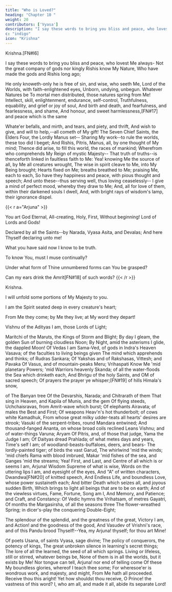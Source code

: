 ```yaml
---
title: "Who is Loved?"
heading: "Chapter 10 "
weight: 20
contributors: ['Vyasa']
description: "I say these words to bring you bliss and peace, who lovest Me always"
c: "indigo"
icon: "Krishna"
---
```


Krishna.[FN#l6]

I say these words to bring you bliss and peace, who lovest Me always-
Not the great company of gods nor kingly Rishis know
My Nature, Who have made the gods and Rishis long ago;

He only knoweth-only he is free of sin, and wise, who seeth Me, Lord of the Worlds, with faith-enlightened eyes,
Unborn, undying, unbegun. Whatever Natures be To mortal men distributed, those natures spring from Me!
Intellect, skill, enlightenment, endurance, self-control,
Truthfulness, equability, and grief or joy of soul,
And birth and death, and fearfulness, and fearlessness, and shame,
And honour, and sweet harmlessness,[FN#17] and peace which is the same

Whate'er befalls, and mirth, and tears, and piety, and thrift,
And wish to give, and will to help,--all cometh of My gift!
The Seven Chief Saints, the Elders Four, the Lordly Manus set--
Sharing My work--to rule the worlds, these too did I beget;
And Rishis, Pitris, Manus, all, by one thought of My mind;
Thence did arise, to fill this world, the races of mankind;
Wherefrom who comprehends My Reign of mystic Majesty--
That truth of truths--is thenceforth linked in faultless faith to Me:
Yea! knowing Me the source of all, by Me all creatures wrought,
The wise in spirit cleave to Me, into My Being brought;
Hearts fixed on Me; breaths breathed to Me; praising Me, each to each,
So have they happiness and peace, with pious thought and speech;
And unto these--thus serving well, thus loving ceaselessly--
I give a mind of perfect mood, whereby they draw to Me;
And, all for love of them, within their darkened souls I dwell,
And, with bright rays of wisdom's lamp, their ignorance dispel.



{{< r a="Arjuna" >}}

You art God Eternal, All-creating, Holy, First, Without beginning! Lord of Lords and Gods!

Declared by all the Saints--by Narada, Vyasa Asita, and Devalas;
And here Thyself declaring unto me!

What you have said now I know to be truth. 

<!--  that neither gods nor men
Nor demons comprehend Thy mystery
Made manifest, Divinest! Thou Thyself
Thyself alone dost know, Maker Supreme!
Master of all the living! Lord of Gods!
King of the Universe! To Thee alone
Belongs to tell the heavenly excellence
Of those perfections wherewith Thou dost fill these worlds of Thine; Pervading, Immanent!
How shall I learn, Supremest Mystery! -->

To know You, must I muse continually?

Under what form of Thine unnumbered forms can You be grasped? 

<!-- Ah! yet again recount, Clear and complete, Thy great appearances,
The secrets of Thy Majesty and Might,
Thou High Delight of Men! Never enough -->

Can my ears drink the Amrit[FN#18] of such words?
{{< /r >}}



Krishna.

I will unfold some portions of My Majesty to you. 

I am the Spirit seated deep in every creature's heart;

From Me they come; by Me they live; at My word they depart!

Vishnu of the Adityas I am, those Lords of Light;

Maritchi of the Maruts, the Kings of Storm and Blight;
By day I gleam, the golden Sun of burning cloudless Noon;
By Night, amid the asterisms I glide, the dappled Moon!
Of Vedas I am Sama-Ved, of gods in Indra's Heaven
Vasava; of the faculties to living beings given
The mind which apprehends and thinks; of Rudras Sankara;
Of Yakshas and of Rakshasas, Vittesh; and Pavaka
Of Vasus, and of mountain-peaks Meru; Vrihaspati
Know Me 'mid planetary Powers; 'mid Warriors heavenly
Skanda; of all the water-floods the Sea which drinketh each,
And Bhrigu of the holy Saints, and OM of sacred speech;
Of prayers the prayer ye whisper;[FN#19] of hills Himala's snow,

of The Banyan tree <!-- Aswattha, the fig-tree, of all the trees that grow; -->
Of the Devarshis, Narada; and Chitrarath of them
That sing in Heaven, and Kapila of Munis, and the gem
Of flying steeds, Uchchaisravas, from Amrit-wave which burst;
Of elephants Airavata; of males the Best and First;
Of weapons Heav'n's hot thunderbolt; of cows white Kamadhuk,
From whose great milky udder-teats all hearts' desires are strook;
Vasuki of the serpent-tribes, round Mandara entwined;
And thousand-fanged Ananta, on whose broad coils reclined
Leans Vishnu; and of water-things Varuna; Aryam
Of Pitris, and, of those that judge, Yama the Judge I am;
Of Daityas dread Prahlada; of what metes days and years,
Time's self I am; of woodland-beasts-buffaloes, deers, and bears-
The lordly-painted tiger; of birds the vast Garud,
The whirlwind 'mid the winds; 'mid chiefs Rama with blood imbrued,
Makar 'mid fishes of the sea, and Ganges 'mid the streams;
Yea! First, and Last, and Centre of all which is or seems
I am, Arjuna! Wisdom Supreme of what is wise,
Words on the uttering lips I am, and eyesight of the eyes,
And "A" of written characters, Dwandwa[FN#20] of knitted speech,
And Endless Life, and boundless Love, whose power sustaineth each;
And bitter Death which seizes all, and joyous sudden Birth,
Which brings to light all beings that are to be on earth;
And of the viewless virtues, Fame, Fortune, Song am I,
And Memory, and Patience; and Craft, and Constancy:
Of Vedic hymns the Vrihatsam, of metres Gayatri,
Of months the Margasirsha, of all the seasons three
The flower-wreathed Spring; in dicer's-play the conquering
Double-Eight;

The splendour of the splendid, and the greatness of the great,
Victory I am, and Action! and the goodness of the good,
And Vasudev of Vrishni's race, and of this Pandu brood
Thyself!--Yea, my Arjuna! thyself; for thou art Mine!

Of poets Usana, of saints Vyasa, sage divine;
The policy of conquerors, the potency of kings,
The great unbroken silence in learning's secret things;
The lore of all the learned, the seed of all which springs.
Living or lifeless, still or stirred, whatever beings be,
None of them is in all the worlds, but it exists by Me!
Nor tongue can tell, Arjuna! nor end of telling come
Of these My boundless glories, whereof I teach thee some;
For wheresoe'er is wondrous work, and majesty, and might,
From Me hath all proceeded. Receive thou this aright!
Yet how shouldst thou receive, O Prince! the vastness of this word?
I, who am all, and made it all, abide its separate Lord!



